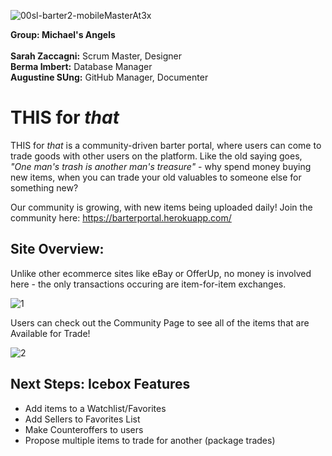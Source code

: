 ![00sl-barter2-mobileMasterAt3x](https://user-images.githubusercontent.com/119904805/219517379-6b493d21-3571-4e6a-a14c-c61439dfab3d.jpg)

**Group: Michael's Angels**
<br>
<br>**Sarah Zaccagni:** Scrum Master, Designer
<br>**Berma Imbert:** Database Manager
<br>**Augustine SUng:** GitHub Manager, Documenter

# THIS for *that*
THIS for *that* is a community-driven barter portal, where users can come to trade goods with other users on the platform. Like the old saying goes, *"One man's trash is another man's treasure"* - why spend money buying new items, when you can trade your old valuables to someone else for something new? 

Our community is growing, with new items being uploaded daily! Join the community here: https://barterportal.herokuapp.com/

## Site Overview:
Unlike other ecommerce sites like eBay or OfferUp, no money is involved here - the only transactions occuring are item-for-item exchanges.  

![1](https://user-images.githubusercontent.com/119904805/219517155-f1869987-c2e7-4835-a298-adab56f45175.JPG)

Users can check out the Community Page to see all of the items that are Available for Trade!

![2](https://user-images.githubusercontent.com/119904805/219517620-0e4c2637-2afe-4e2f-8073-07ef7ae293e8.JPG)

## Next Steps: Icebox Features
* Add items to a Watchlist/Favorites
* Add Sellers to Favorites List
* Make Counteroffers to users
* Propose multiple items to trade for another (package trades)

